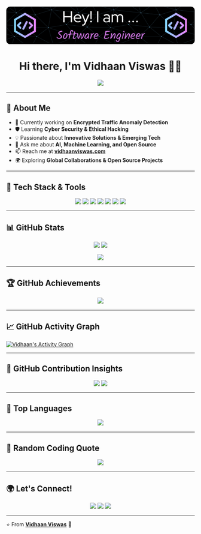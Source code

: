 ![Header](https://raw.githubusercontent.com/vidhaanviswas/vidhaanviswas/main/header1.png)

<h1 align="center">Hi there, I'm Vidhaan Viswas 👋🚀</h1>
<p align="center">
  <img src="https://readme-typing-svg.herokuapp.com?font=Fira+Code&pause=1000&color=36BCF7&center=true&vCenter=true&width=500&lines=Tech+Enthusiast+%7C+Open+Source+Contributor;Cyber+Security+Learner+%7C+Problem+Solver;Innovator+%7C+AI%2FML+Enthusiast+%7C+Coder" />
</p>

---

## 🌟 **About Me**
- 🔭 Currently working on **Encrypted Traffic Anomaly Detection**
- 🛡 Learning **Cyber Security & Ethical Hacking**
- 💡 Passionate about **Innovative Solutions & Emerging Tech**
- 💬 Ask me about **AI, Machine Learning, and Open Source**
- 📫 Reach me at **[vidhaanviswas.com](https://vidhaanviswas.com)**
- 🌍 Exploring **Global Collaborations & Open Source Projects**

---

## 🚀 **Tech Stack & Tools**
<p align="center">
  <img src="https://img.shields.io/badge/-Python-3776AB?style=for-the-badge&logo=python&logoColor=white"/>
  <img src="https://img.shields.io/badge/-JavaScript-F7DF1E?style=for-the-badge&logo=javascript&logoColor=black"/>
  <img src="https://img.shields.io/badge/-React-61DAFB?style=for-the-badge&logo=react&logoColor=black"/>
  <img src="https://img.shields.io/badge/-Node.js-339933?style=for-the-badge&logo=node.js&logoColor=white"/>
  <img src="https://img.shields.io/badge/-MongoDB-47A248?style=for-the-badge&logo=mongodb&logoColor=white"/>
  <img src="https://img.shields.io/badge/-Git-F05032?style=for-the-badge&logo=git&logoColor=white"/>
  <img src="https://img.shields.io/badge/-Docker-2496ED?style=for-the-badge&logo=docker&logoColor=white"/>
</p>

---

## 📊 **GitHub Stats**
<p align="center">
  <img src="https://github-readme-stats.vercel.app/api?username=vidhaanviswas&show_icons=true&theme=radical" width="48%"/>
  <img src="https://github-readme-streak-stats.herokuapp.com/?user=vidhaanviswas&theme=radical" width="48%"/>
</p>

<p align="center">
  <img src="https://github-profile-summary-cards.vercel.app/api/cards/profile-details?username=vidhaanviswas&theme=radical"/>
</p>

---

## 🏆 **GitHub Achievements**
<p align="center">
  <img src="https://github-profile-trophy.vercel.app/?username=vidhaanviswas&theme=dracula&no-frame=false"/>
</p>

---

## 📈 **GitHub Activity Graph**
[![Vidhaan's Activity Graph](https://github-readme-activity-graph.vercel.app/graph?username=vidhaanviswas&theme=dracula)](https://github.com/vidhaanviswas)

---

## 🎨 **GitHub Contribution Insights**
<p align="center">
<!--   <img src="https://github-profile-summary-cards.vercel.app/api/cards/most-commit-language?username=vidhaanviswas&theme=radical" />
  <img src="https://github-profile-summary-cards.vercel.app/api/cards/repos-per-language?username=vidhaanviswas&theme=radical" /> -->
  <img src="https://github-profile-summary-cards.vercel.app/api/cards/stats?username=vidhaanviswas&theme=radical" />
  <img src="https://github-profile-summary-cards.vercel.app/api/cards/productive-time?username=vidhaanviswas&theme=radical&utcOffset=8" />
</p>

---

## 📅 **Top Languages**
<p align="center">
  <img src="https://github-readme-stats.vercel.app/api/top-langs/?username=vidhaanviswas&layout=compact&theme=tokyonight" />
</p>

---

## 🧠 **Random Coding Quote**
<p align="center">
  <img src="https://quotes-github-readme.vercel.app/api?type=horizontal&theme=radical"/>
</p>

---

## 🌍 **Let's Connect!**
<p align="center">
  <a href="https://linkedin.com/in/vidhaanviswas"><img src="https://img.shields.io/badge/-LinkedIn-blue?style=for-the-badge&logo=linkedin"/></a>
  <a href="https://x.com/vidhaanviswas"><img src="https://img.shields.io/badge/-Twitter-1DA1F2?style=for-the-badge&logo=twitter&logoColor=white"/></a>
  <a href="mailto:vidhaanviswas9204@gmail.com"><img src="https://img.shields.io/badge/-Email-red?style=for-the-badge&logo=gmail&logoColor=white"/></a>
</p>

---

⭐️ From **[Vidhaan Viswas](https://vidhaanviswas.com)** 🚀
